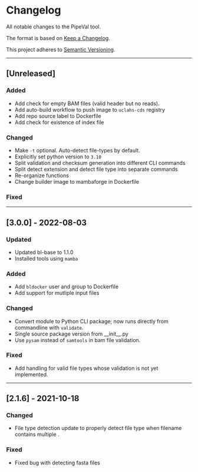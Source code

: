 # Changelog
All notable changes to the PipeVal tool.

The format is based on [Keep a Changelog](https://keepachangelog.com/en/1.0.0/).

This project adheres to [Semantic Versioning](https://semver.org/spec/v2.0.0.html).

---

## [Unreleased]
### Added
- Add check for empty BAM files (valid header but no reads).
- Add auto-build workflow to push image to `uclahs-cds` registry
- Add repo source label to Dockerfile
- Add check for existence of index file
### Changed
- Make `-t` optional. Auto-detect file-types by default.
- Explicitly set python version to `3.10`
- Split validation and checksum generation into different CLI commands
- Split detect extension and detect file type into separate commands
- Re-organize functions
- Change builder image to mambaforge in Dockerfile

### Fixed

---

## [3.0.0] - 2022-08-03
### Updated
- Updated bl-base to 1.1.0
- Installed tools using `mamba`

### Added
- Add `bldocker` user and group to Dockerfile
- Add support for mutliple input files

### Changed
- Convert module to Python CLI package; now runs directly from commandline with `validate`.
- Single source package version from \_\_init__.py
- Use `pysam` instead of `samtools` in bam file validation.

### Fixed
- Add handling for valid file types whose validation is not yet implemented.

---

## [2.1.6] - 2021-10-18
### Changed
-  File type detection update to properly detect file type when filename contains multiple .

### Fixed
- Fixed bug with detecting fasta files
